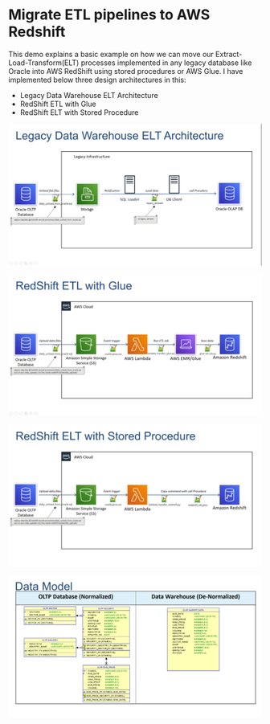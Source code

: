 # Migrate ETL pipelines to AWS Redshift

This demo explains a basic example on how we can move our Extract-Load-Transform(ELT) processes implemented in any legacy database like Oracle into AWS RedShift using stored procedures or AWS Glue. I have implemented below three design architectures in this:

* Legacy Data Warehouse ELT Architecture
* RedShift ETL with Glue
* RedShift ELT with Stored Procedure



![Legacy Data Warehouse ELT Architecture](non-aws.png)

![RedShift ETL with Glue](aws-glue.png)

![RedShift ELT with Stored Procedure](aws-redshift-procedure.png)

![Data Model used in this Demo](data-model.png)


